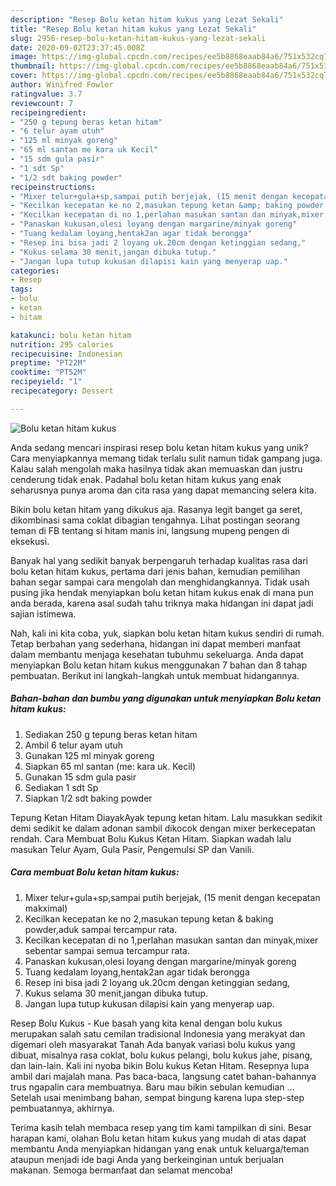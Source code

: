 ```yaml
---
description: "Resep Bolu ketan hitam kukus yang Lezat Sekali"
title: "Resep Bolu ketan hitam kukus yang Lezat Sekali"
slug: 2956-resep-bolu-ketan-hitam-kukus-yang-lezat-sekali
date: 2020-09-02T23:37:45.008Z
image: https://img-global.cpcdn.com/recipes/ee5b8868eaab84a6/751x532cq70/bolu-ketan-hitam-kukus-foto-resep-utama.jpg
thumbnail: https://img-global.cpcdn.com/recipes/ee5b8868eaab84a6/751x532cq70/bolu-ketan-hitam-kukus-foto-resep-utama.jpg
cover: https://img-global.cpcdn.com/recipes/ee5b8868eaab84a6/751x532cq70/bolu-ketan-hitam-kukus-foto-resep-utama.jpg
author: Winifred Fowler
ratingvalue: 3.7
reviewcount: 7
recipeingredient:
- "250 g tepung beras ketan hitam"
- "6 telur ayam utuh"
- "125 ml minyak goreng"
- "65 ml santan me kara uk Kecil"
- "15 sdm gula pasir"
- "1 sdt Sp"
- "1/2 sdt baking powder"
recipeinstructions:
- "Mixer telur+gula+sp,sampai putih berjejak, (15 menit dengan kecepatan makximal)"
- "Kecilkan kecepatan ke no 2,masukan tepung ketan &amp; baking powder,aduk sampai tercampur rata."
- "Kecilkan kecepatan di no 1,perlahan masukan santan dan minyak,mixer sebentar sampai semua tercampur rata."
- "Panaskan kukusan,olesi loyang dengan margarine/minyak goreng"
- "Tuang kedalam loyang,hentak2an agar tidak berongga"
- "Resep ini bisa jadi 2 loyang uk.20cm dengan ketinggian sedang,"
- "Kukus selama 30 menit,jangan dibuka tutup."
- "Jangan lupa tutup kukusan dilapisi kain yang menyerap uap."
categories:
- Resep
tags:
- bolu
- ketan
- hitam

katakunci: bolu ketan hitam 
nutrition: 295 calories
recipecuisine: Indonesian
preptime: "PT22M"
cooktime: "PT52M"
recipeyield: "1"
recipecategory: Dessert

---
```



![Bolu ketan hitam kukus](https://img-global.cpcdn.com/recipes/ee5b8868eaab84a6/751x532cq70/bolu-ketan-hitam-kukus-foto-resep-utama.jpg)

Anda sedang mencari inspirasi resep bolu ketan hitam kukus yang unik? Cara menyiapkannya memang tidak terlalu sulit namun tidak gampang juga. Kalau salah mengolah maka hasilnya tidak akan memuaskan dan justru cenderung tidak enak. Padahal bolu ketan hitam kukus yang enak seharusnya punya aroma dan cita rasa yang dapat memancing selera kita.

Bikin bolu ketan hitam yang dikukus aja. Rasanya legit banget ga seret, dikombinasi sama coklat dibagian tengahnya. Lihat postingan seorang teman di FB tentang si hitam manis ini, langsung mupeng pengen di eksekusi.

Banyak hal yang sedikit banyak berpengaruh terhadap kualitas rasa dari bolu ketan hitam kukus, pertama dari jenis bahan, kemudian pemilihan bahan segar sampai cara mengolah dan menghidangkannya. Tidak usah pusing jika hendak menyiapkan bolu ketan hitam kukus enak di mana pun anda berada, karena asal sudah tahu triknya maka hidangan ini dapat jadi sajian istimewa.


Nah, kali ini kita coba, yuk, siapkan bolu ketan hitam kukus sendiri di rumah. Tetap berbahan yang sederhana, hidangan ini dapat memberi manfaat dalam membantu menjaga kesehatan tubuhmu sekeluarga. Anda dapat menyiapkan Bolu ketan hitam kukus menggunakan 7 bahan dan 8 tahap pembuatan. Berikut ini langkah-langkah untuk membuat hidangannya.

<!--inarticleads1-->

##### Bahan-bahan dan bumbu yang digunakan untuk menyiapkan Bolu ketan hitam kukus:

1. Sediakan 250 g tepung beras ketan hitam
1. Ambil 6 telur ayam utuh
1. Gunakan 125 ml minyak goreng
1. Siapkan 65 ml santan (me: kara uk. Kecil)
1. Gunakan 15 sdm gula pasir
1. Sediakan 1 sdt Sp
1. Siapkan 1/2 sdt baking powder


Tepung Ketan Hitam DiayakAyak tepung ketan hitam. Lalu masukkan sedikit demi sedikit ke dalam adonan sambil dikocok dengan mixer berkecepatan rendah. Cara Membuat Bolu Kukus Ketan Hitam. Siapkan wadah lalu masukan Telur Ayam, Gula Pasir, Pengemulsi SP dan Vanili. 

<!--inarticleads2-->

##### Cara membuat Bolu ketan hitam kukus:

1. Mixer telur+gula+sp,sampai putih berjejak, (15 menit dengan kecepatan makximal)
1. Kecilkan kecepatan ke no 2,masukan tepung ketan &amp; baking powder,aduk sampai tercampur rata.
1. Kecilkan kecepatan di no 1,perlahan masukan santan dan minyak,mixer sebentar sampai semua tercampur rata.
1. Panaskan kukusan,olesi loyang dengan margarine/minyak goreng
1. Tuang kedalam loyang,hentak2an agar tidak berongga
1. Resep ini bisa jadi 2 loyang uk.20cm dengan ketinggian sedang,
1. Kukus selama 30 menit,jangan dibuka tutup.
1. Jangan lupa tutup kukusan dilapisi kain yang menyerap uap.


Resep Bolu Kukus - Kue basah yang kita kenal dengan bolu kukus merupakan salah satu cemilan tradisional Indonesia yang merakyat dan digemari oleh masyarakat Tanah Ada banyak variasi bolu kukus yang dibuat, misalnya rasa coklat, bolu kukus pelangi, bolu kukus jahe, pisang, dan lain-lain. Kali ini nyoba bikin Bolu kukus Ketan Hitam. Resepnya lupa ambil dari majalah mana. Pas baca-baca, langsung catet bahan-bahannya trus ngapalin cara membuatnya. Baru mau bikin sebulan kemudian … Setelah usai menimbang bahan, sempat bingung karena lupa step-step pembuatannya, akhirnya. 

Terima kasih telah membaca resep yang tim kami tampilkan di sini. Besar harapan kami, olahan Bolu ketan hitam kukus yang mudah di atas dapat membantu Anda menyiapkan hidangan yang enak untuk keluarga/teman ataupun menjadi ide bagi Anda yang berkeinginan untuk berjualan makanan. Semoga bermanfaat dan selamat mencoba!
